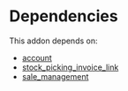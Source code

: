 # Dependencies

This addon depends on:

- [account](../../odoo-bringout-oca-ocb-account)
- [stock_picking_invoice_link](../../odoo-bringout-oca-stock-logistics-workflow-stock_picking_invoice_link)
- [sale_management](../../odoo-bringout-oca-ocb-sale_management)
